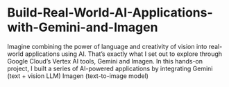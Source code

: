 # Build-Real-World-AI-Applications-with-Gemini-and-Imagen
Imagine combining the power of language and creativity of vision into real-world applications using AI. That’s exactly what I set out to explore through Google Cloud’s Vertex AI tools, Gemini and Imagen. In this hands-on project, I built a series of AI-powered applications by integrating Gemini (text + vision LLM)  Imagen (text-to-image model)
